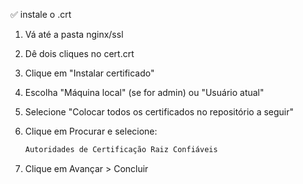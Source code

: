 ✅ instale o .crt
1. Vá até a pasta nginx/ssl

2. Dê dois cliques no cert.crt

3. Clique em "Instalar certificado"

4. Escolha "Máquina local" (se for admin) ou "Usuário atual"

5. Selecione "Colocar todos os certificados no repositório a seguir"

6. Clique em Procurar e selecione:

    ```bash
    Autoridades de Certificação Raiz Confiáveis
    
7. Clique em Avançar > Concluir
